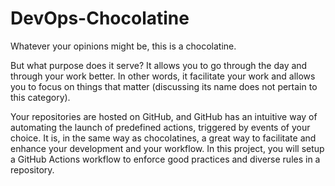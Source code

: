 # DevOps-Chocolatine
Whatever your opinions might be, this is a chocolatine.

But what purpose does it serve? It allows you to go through the day and through your work better. 
In other words, it facilitate your work and allows you to focus on things that matter (discussing its name does not
pertain to this category).

Your repositories are hosted on GitHub, and GitHub has an intuitive way of automating the launch of predefined actions, triggered by events of your choice.
It is, in the same way as chocolatines, a great way to facilitate and enhance your development and your workflow.
In this project, you will setup a GitHub Actions workflow to enforce good practices and diverse rules in a repository.
